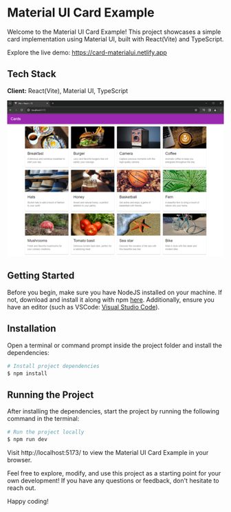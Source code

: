 # Material UI Card Example

Welcome to the Material UI Card Example! This project showcases a simple card implementation using Material UI, built with React(Vite) and TypeScript.

Explore the live demo: https://card-materialui.netlify.app

## Tech Stack

**Client:** React(Vite), Material UI, TypeScript

![alt text](public/screenshots/ss.png?raw=true)

## Getting Started

Before you begin, make sure you have NodeJS installed on your machine. If not, download and install it along with npm [here](https://nodejs.org/en/). Additionally, ensure you have an editor (such as VSCode: [Visual Studio Code](https://code.visualstudio.com/)).

## Installation

Open a terminal or command prompt inside the project folder and install the dependencies:

```Bash
# Install project dependencies
$ npm install
```

## Running the Project

After installing the dependencies, start the project by running the following command in the terminal:

```Bash
# Run the project locally
$ npm run dev
```

Visit http://localhost:5173/ to view the Material UI Card Example in your browser.

Feel free to explore, modify, and use this project as a starting point for your own development! If you have any questions or feedback, don't hesitate to reach out.

Happy coding!
